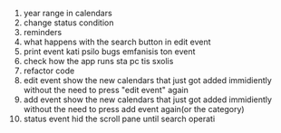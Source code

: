 1.  year range in calendars
2.  change status condition 
3.  reminders
4.  what happens with the search button in edit event
5.  print event kati psilo bugs emfanisis ton event 
6.  check how the app runs sta pc tis sxolis
7.  refactor code
8. edit event show the new calendars that just got added immidiently without the need to press "edit event" again
9.  add event show the new calendars that just got added immidiently without the need to press add event again(or the category)
10. status event hid the scroll pane until search operati